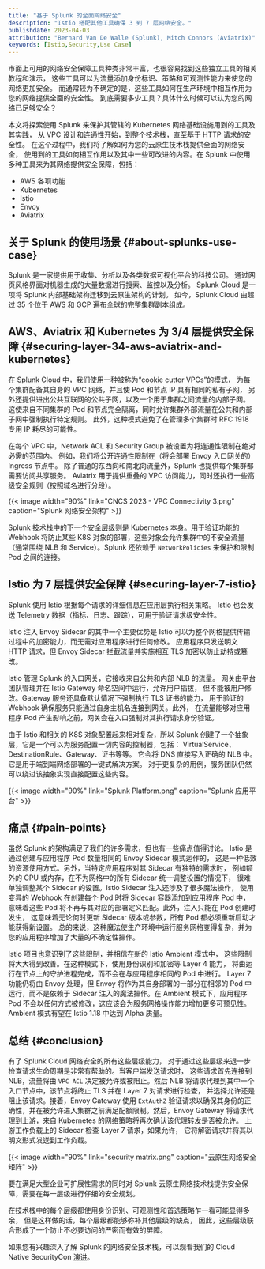 ```yaml
---
title: "基于 Splunk 的全面网络安全"
description: "Istio 搭配其他工具确保 3 到 7 层网络安全。"
publishdate: 2023-04-03
attribution: "Bernard Van De Walle (Splunk), Mitch Connors (Aviatrix)"
keywords: [Istio,Security,Use Case]
---
```


市面上可用的网络安全保障工具种类非常丰富，也很容易找到这些独立工具的相关教程和演示，
这些工具可以为流量添加身份标识、策略和可观测性能力来使您的网络更加安全。
而通常较为不确定的是，这些工具如何在生产环境中相互作用为您的网络提供全面的安全性。
到底需要多少工具？具体什么时候可以认为您的网络已足够安全？

本文将探索使用 Splunk 来保护其管辖的 Kubernetes 网络基础设施用到的工具及其实践，
从 VPC 设计和连通性开始，到整个技术栈，直至基于 HTTP 请求的安全性。
在这个过程中，我们将了解如何为您的云原生技术栈提供全面的网络安全，
使用到的工具如何相互作用以及其中一些可改进的内容。在 Splunk
中使用多种工具来为其网络提供安全保障，包括：

* AWS 各项功能
* Kubernetes
* Istio
* Envoy
* Aviatrix

## 关于 Splunk 的使用场景 {#about-splunks-use-case}

Splunk 是一家提供用于收集、分析以及各类数据可视化平台的科技公司。
通过网页风格界面对机器生成的大量数据进行搜索、监控以及分析。
Splunk Cloud 是一项将 Splunk 内部基础架构迁移到云原生架构的计划。
如今，Splunk Cloud 由超过 35 个位于 AWS 和 GCP 遍布全球的完整集群副本组成。

## AWS、Aviatrix 和 Kubernetes 为 3/4 层提供安全保障 {#securing-layer-34-aws-aviatrix-and-kubernetes}

在 Splunk Cloud 中，我们使用一种被称为“cookie cutter VPCs”的模式，
为每个集群配备其自身的 VPC 网络，并且使 Pod 和节点 IP 具有相同的私有子网，
另外还提供进出公共互联网的公共子网，以及一个用于集群之间流量的内部子网。
这使来自不同集群的 Pod 和节点完全隔离，同时允许集群外部流量在公共和内部子网中强制执行特定规则。
此外，这种模式避免了在管理多个集群时 RFC 1918 专用 IP 耗尽的可能性。

在每个 VPC 中，Network ACL 和 Security Group 被设置为将连通性限制在绝对必需的范围内。
例如，我们将公开连通性限制在（将会部署 Envoy 入口网关的）Ingress 节点中。
除了普通的东西向和南北向流量外，Splunk 也提供每个集群都需要访问共享服务。
Aviatrix 用于提供重叠的 VPC 访问能力，同时还执行一些高级安全规则（按照域名进行分段）。

{{< image width="90%"
    link="CNCS 2023 - VPC Connectivity 3.png"
    caption="Splunk 网络安全架构"
    >}}

Splunk 技术栈中的下一个安全层级则是 Kubernetes 本身。用于验证功能的 Webhook
将防止某些 K8S 对象的部署，这些对象会允许集群中的不安全流量（通常围绕 NLB 和
Service）。Splunk 还依赖于 `NetworkPolicies` 来保护和限制 Pod 之间的连接。

## Istio 为 7 层提供安全保障 {#securing-layer-7-istio}

Splunk 使用 Istio 根据每个请求的详细信息在应用层执行相关策略。
Istio 也会发送 Telemetry 数据（指标、日志、跟踪），可用于验证请求级安全性。

Istio 注入 Envoy Sidecar 的其中一个主要优势是 Istio
可以为整个网格提供传输过程中的加密能力，而无需对应用程序进行任何修改。
应用程序只发送明文 HTTP 请求，但 Envoy Sidecar
拦截流量并实施相互 TLS 加密以防止劫持或篡改。

Istio 管理 Splunk 的入口网关，它接收来自公共和内部 NLB 的流量。
网关由平台团队管理并在 Istio Gateway 命名空间中运行，允许用户插拔，
但不能被用户修改。Gateway 服务还具备默认情况下强制执行 TLS 证书的能力，
用于验证的 Webhook 确保服务只能通过自身主机名连接到网关。此外，
在流量能够对应用程序 Pod 产生影响之前，网关会在入口强制对其执行请求身份验证。

由于 Istio 和相关的 K8S 对象配置起来相对复杂，所以 Splunk
创建了一个抽象层，它是一个可以为服务配置一切内容的控制器，包括：
VirtualService、DestinationRule、Gateway、证书等等。
它会将 DNS 直接写入正确的 NLB 中。它是用于端到端网络部署的一键式解决方案。
对于更复杂的用例，服务团队仍然可以绕过该抽象实现直接配置这些内容。

{{< image width="90%"
    link="Splunk Platform.png"
    caption="Splunk 应用平台"
    >}}

## 痛点 {#pain-points}

虽然 Splunk 的架构满足了我们的许多需求，但也有一些痛点值得讨论。
Istio 是通过创建与应用程序 Pod 数量相同的 Envoy Sidecar 模式运作的，
这是一种低效的资源使用方式。另外，当特定应用程序对其 Sidecar 有独特的需求时，
例如额外的 CPU 或内存，在不为网格中的所有 Sidecar 统一调整设置的情况下，
很难单独调整某个 Sidecar 的设置。Istio Sidecar 注入还涉及了很多魔法操作，
使用变异的 Webhook 在创建每个 Pod 时将 Sidecar 容器添加到应用程序 Pod 中，
意味着这些 Pod 将不再与其对应的部署定义匹配。此外，注入只能在 Pod 创建时发生，
这意味着无论何时更新 Sidecar 版本或参数，所有 Pod 都必须重新启动才能获得新设置。
总的来说，这种魔法使生产环境中运行服务网格变得复杂，并为您的应用程序增加了大量的不确定性操作。

Istio 项目也意识到了这些限制，并相信在新的 Istio Ambient 模式中，
这些限制将大大得到改善。在这种模式下，使用身份识别和加密等 Layer 4 能力，
将由运行在节点上的守护进程完成，而不会在与应用程序相同的 Pod 中进行。
Layer 7 功能仍将由 Envoy 处理，但 Envoy 将作为其自身部署的一部分在相邻的
Pod 中运行，而不是依赖于 Sidecar 注入的魔法操作。在 Ambient 模式下，应用程序
Pod 不会以任何方式被修改，这应该会为服务网格操作能力增加更多可预见性。
Ambient 模式有望在 Istio 1.18 中达到 Alpha 质量。

## 总结 {#conclusion}

有了 Splunk Cloud 网络安全的所有这些层级能力，
对于通过这些层级来退一步检查请求生命周期是非常有帮助的。当客户端发送请求时，
这些请求首先连接到 NLB，流量将由 `VPC ACL` 决定被允许或被阻止。然后 NLB
将请求代理到其中一个入口节点中，该节点将终止 TLS 并在 Layer 7 对请求进行检查，
并选择允许还是阻止该请求。接着，Envoy Gateway 使用 `ExtAuthZ`
验证请求以确保其身份的正确性，并在被允许进入集群之前满足配额限制。然后，Envoy Gateway
将请求代理到上游，来自 Kubernetes 的网络策略将再次确认该代理转发是否被允许。
上游工作负载上的 Sidecar 检查 Layer 7 请求，如果允许，
它将解密请求并将其以明文形式发送到工作负载。

{{< image width="90%"
    link="security matrix.png"
    caption="云原生网络安全矩阵"
    >}}

要在满足大型企业可扩展性需求的同时对 Splunk
云原生网络技术栈提供安全保障，需要在每一层级进行仔细的安全规划。

在技术栈中的每个层级都使用身份识别、可观测性和首选策略乍一看可能显得多余，
但是这样做的话，每个层级都能够弥补其他层级的缺点，
因此，这些层级联合形成了一个防止不必要访问的严密而有效的屏障。

如果您有兴趣深入了解 Splunk 的网络安全技术栈，可以观看我们的
Cloud Native SecurityCon [演讲](https://youtu.be/OuRQnJKIEaM)。
